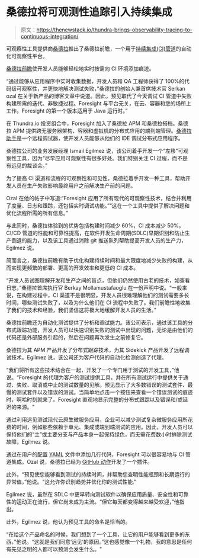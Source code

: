 # 桑德拉将可观测性追踪引入持续集成

> 原文：<https://thenewstack.io/thundra-brings-observability-tracing-to-continuous-integration/>

可观察性工具提供商[桑德拉](https://www.thundra.io/?utm_content=inline-mention)推出了桑德拉前瞻，一个用于[持续集成(CI)管道](https://www.redhat.com/en/topics/devops/what-cicd-pipeline)的自动化可观察性平台。

[桑德拉前瞻](https://www.thundra.io/foresight/explore-projects)使开发人员能够轻松地实时按需向 CI 环境添加痕迹。

“通过能够从应用程序中实时收集数据，开发人员和 QA 工程师获得了 100%的代码级可观察性，并更快地解决测试失败，”桑德拉的创始人兼首席技术官 Serkan ozal 在关于新产品的博客文章中说道。因此，预见取代了今天调试 CI 管道中失败构建所需的迭代、非敏捷过程。Foresight 与平台无关，在云、容器和您的场所上工作。Foresight 的第一个版本适用于 Java 运行时。”

在 Thundra.io 投资组合中，Foresight 加入了桑德拉 APM 和桑德拉搭档。桑德拉 APM 提供跨无服务器架构、容器和虚拟机的分布式应用的端到端管理。[桑德拉助手](https://thenewstack.io/thundra-sidekick-expands-microservices-debugging-to-python-kotlin-scala/)是一个远程调试器，使开发人员能够从他们的 IDE 调试分布式应用程序。

桑德拉公司的业务发展经理 Ismail Egilmez 说，该公司着手开发一个“左移”可观察性工具，因为“尽早应用可观察性有很多好处。我们特别关注 CI 过程，而不是有远见的裁谈会。”

为了提高 CI 渠道和流程的可观察性和可见性，桑德拉着手开发一种工具，帮助开发人员在生产失败影响最终用户之前解决生产前的问题。

Ozal 在他的帖子中写道:“Foresight 应用了所有现代的可观察性技术，结合并利用了度量、日志和跟踪，还包括实时调试功能。”“这在一个工具中提供了解决问题和优化流程所需的所有信息。”

与此同时，桑德拉体验到的优势包括构建时间减少 60%，CI 成本减少 50%，CI/CD 管道的性能和可靠性提高，在软件开发生命周期(SDLC)早期识别和防止生产倒退的能力，以及该工具通过消除 git 推送队列帮助提高开发人员的生产力，Egilmez 说。

简而言之，桑德拉前瞻有助于优化构建持续时间和最大限度地减少失败的构建，从而实现更频繁的部署、更高的开发效率和更低的 CI 成本。

“开发人员试图理解开发和生产之间的盲点，但他们仍然使用古老的技术，如查看日志，”桑德拉首席执行官 Berkay Mollamustafaoglu 在一份声明中说。“一般来说，在构建过程中，CI 渠道不是很明显。开发人员很难理解他们的测试需要多长时间，哪些测试失败了，以及为什么他们在 CI 流程中失败了。我们前瞻性地收集了我们的技术和经验，我们坚信这将极大地缓解开发人员的生活。”

桑德拉前瞻还为自动化测试提供了分析和调试能力。该公司表示，通过该工具的分布式跟踪功能，开发人员可以快速识别失败的测试中出现的问题，无论是由他们的代码还是外部服务引起的，然后在问题再次发生之前修复它。

桑德拉为其 APM 产品开发了分布式跟踪技术，为其 Sidekick 产品开发了远程调试技术。Egilmez 说，该公司还为客户代码的自动化检测创造了代理。

“我们将所有这些技术结合在一起，开发了一个专门用于测试的开发工具，”他说。“Foresight 的代理为客户的测试提供工具，并在所有测试运行中提供关于通过、失败、取消或中止的测试数量的见解。预见显示了大多数错误的测试套件、最慢的测试套件以及错误的测试。当简单地点击一个按钮来查看一个错误测试的痕迹时，啊哈时刻就来了。Foresight 直观地显示完整的分布式跟踪以及错误和/或延迟的来源。"

通过利用远见测试现代云原生微服务应用，企业可以减少测试复杂微服务应用所花费的时间，例如那些依赖于单元、集成或端到端测试的应用。因此，开发人员可以保持他们的“主”或主要分支与产品本身一起保持绿色，而无需花费数小时排除测试故障，Egilmez 说。

通过在用户的配置 [YAML](https://yaml.org/) 文件中添加几行代码，Foresight 可以很容易地与 CI 管道集成。Ozal 说，桑德拉已经为 [GitHub 动作](https://github.com/features/actions)开发了一个插件。

此外，“预见使您能够看到测试的持续时间，并帮助您查明性能瓶颈和长期运行的异常值，”他说。"这允许你识别趋势并优化你的测试性能."

Egilmez 说，虽然在 SDLC 中更早转向测试软件以确保应用质量、安全性和可靠性的运动正在流行，但它尚未成为主流。“但它每天都变得越来越受欢迎，”他指出。

此外，Egilmez 说，他认为预见工具的命名是恰当的。

“在给这个产品命名的时候，我们想到了一个工具，让它的用户能够看到更多的东西，”他说。“这就是我们同意‘远见’的原因。”这也感觉像一个礼物，我的意思是任何有先见之明的人都可以预测会发生什么。"

<svg xmlns:xlink="http://www.w3.org/1999/xlink" viewBox="0 0 68 31" version="1.1"><title>Group</title> <desc>Created with Sketch.</desc></svg>